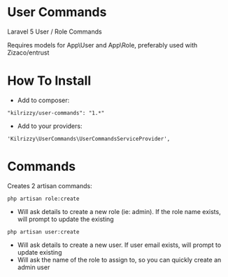 # User Commands

Laravel 5 User / Role Commands

Requires models for App\User and App\Role, preferably used with Zizaco/entrust

# How To Install

 - Add to composer:

 ```
 "kilrizzy/user-commands": "1.*"
 ```

 - Add to your providers:

 ```
'Kilrizzy\UserCommands\UserCommandsServiceProvider',
```

# Commands

Creates 2 artisan commands:

```
php artisan role:create
```
 - Will ask details to create a new role (ie: admin). If the role name exists, will prompt to update the existing

 ```
php artisan user:create
```

 - Will ask details to create a new user. If user email exists, will prompt to update existing
 - Will ask the name of the role to assign to, so you can quickly create an admin user
